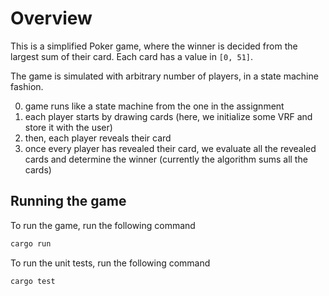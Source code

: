 # Overview

This is a simplified Poker game, where the winner is decided from the largest sum of their card. Each card has a value in `[0, 51]`.

The game is simulated with arbitrary number of players, in a state machine fashion.

0. game runs like a state machine from the one in the assignment
1. each player starts by drawing cards (here, we initialize some VRF and store it with the user)
2. then, each player reveals their card
3. once every player has revealed their card, we evaluate all the revealed cards and determine the winner (currently the algorithm sums all the cards)

## Running the game

To run the game, run the following command

```bash
cargo run
```

To run the unit tests, run the following command

```bash
cargo test
```
